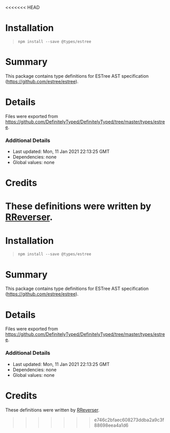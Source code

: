 <<<<<<< HEAD
# Installation
> `npm install --save @types/estree`

# Summary
This package contains type definitions for ESTree AST specification (https://github.com/estree/estree).

# Details
Files were exported from https://github.com/DefinitelyTyped/DefinitelyTyped/tree/master/types/estree.

### Additional Details
 * Last updated: Mon, 11 Jan 2021 22:13:25 GMT
 * Dependencies: none
 * Global values: none

# Credits
These definitions were written by [RReverser](https://github.com/RReverser).
=======
# Installation
> `npm install --save @types/estree`

# Summary
This package contains type definitions for ESTree AST specification (https://github.com/estree/estree).

# Details
Files were exported from https://github.com/DefinitelyTyped/DefinitelyTyped/tree/master/types/estree.

### Additional Details
 * Last updated: Mon, 11 Jan 2021 22:13:25 GMT
 * Dependencies: none
 * Global values: none

# Credits
These definitions were written by [RReverser](https://github.com/RReverser).
>>>>>>> e746c2bfaec608273ddba2a9c3f88698eea4a1d6
